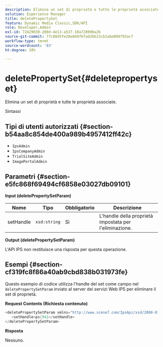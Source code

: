 ```yaml
---
description: Elimina un set di proprietà e tutte le proprietà associate.
solution: Experience Manager
title: deletePropertySet
feature: Dynamic Media Classic,SDK/API
role: Developer,Admin
exl-id: 72429030-200d-4e13-a537-10a728998a26
source-git-commit: 77c88d5fe20e048f6fad2bb23cb1abe090793acf
workflow-type: tm+mt
source-wordcount: '83'
ht-degree: 10%

---
```


# deletePropertySet{#deletepropertyset}

Elimina un set di proprietà e tutte le proprietà associate.

Sintassi

## Tipi di utenti autorizzati {#section-b54aa8c854de400a989b4957412ff42c}

* `IpsAdmin`
* `IpsCompanyAdmin`
* `TrialSiteAdmin`
* `ImagePortalAdmin`

## Parametri {#section-e5fc868f69494cf6858e03027db09101}

**Input (deletePropertySetParam)**

| Nome | Tipo | Obbligatorio | Descrizione |
|---|---|---|---|
| setHandle | `xsd:string` | Sì | L&#39;handle della proprietà impostata per l&#39;eliminazione. |

**Output (deletePropertySetParam)**

L&#39;API IPS non restituisce una risposta per questa operazione.

## Esempi {#section-cf319fc8f86a40ab9cbd838b031973fe}

Questo esempio di codice utilizza l&#39;handle del set come campo nel `deletePropertySetParam` inviato al server dei servizi Web IPS per eliminare il set di proprietà.

**Request Contents (Richiesta contenuto)**

```java
<deletePropertySetParam xmlns="http://www.scene7.com/IpsApi/xsd/2008-01-15">
   <setHandle>ps|941</setHandle>
</deletePropertySetParam>
```

**Risposta**

Nessuno.
